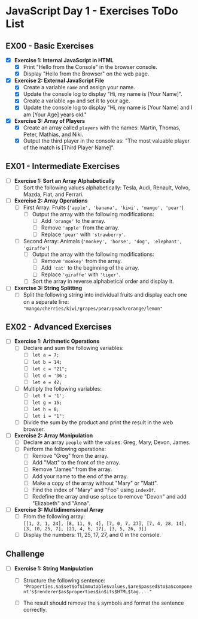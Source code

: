 # JavaScript Day 1 - Exercises ToDo List

<!-- ## Warm-up Questions
- [ ] Discuss the following questions:
  - [ ] Where does JavaScript fit in today's web development world?
  - [ ] In which industries is JavaScript implemented?
  - [ ] What is the main role of JavaScript in Front-End development?
  - [ ] Is JavaScript a programming or scripting language?
  - [ ] Which tags are used to enclose JavaScript code?
  - [ ] How can you include JavaScript code from another source in HTML documents? Where is it placed in the HTML?
  - [ ] How can you create comments in JavaScript? (Single-line and multi-line)
  - [ ] What is the JavaScript string concatenation operator?
  - [ ] What characters are used to define a JavaScript variable name?
  - [ ] What types of data does JavaScript support?
  - [ ] What is the difference between a variable and an array? -->

## EX00 - Basic Exercises
- [x] **Exercise 1: Internal JavaScript in HTML**
  - [x] Print "Hello from the Console" in the browser console.
  - [x] Display "Hello from the Browser" on the web page.

- [x] **Exercise 2: External JavaScript File**
  - [x] Create a variable `name` and assign your name.
  - [x] Update the console log to display "Hi, my name is [Your Name]".
  - [x] Create a variable `age` and set it to your age.
  - [x] Update the console log to display "Hi, my name is [Your Name] and I am [Your Age] years old."

- [x] **Exercise 3: Array of Players**
  - [x] Create an array called `players` with the names: Martin, Thomas, Peter, Mathias, and Niki.
  - [x] Output the third player in the console as: "The most valuable player of the match is [Third Player Name]".

## EX01 - Intermediate Exercises
- [ ] **Exercise 1: Sort an Array Alphabetically**
  - [ ] Sort the following values alphabetically: Tesla, Audi, Renault, Volvo, Mazda, Fiat, and Ferrari.

- [ ] **Exercise 2: Array Operations**
  - [ ] First Array: Fruits (`'apple', 'banana', 'kiwi', 'mango', 'pear'`)
    - [ ] Output the array with the following modifications:
      - [ ] Add `'orange'` to the array.
      - [ ] Remove `'apple'` from the array.
      - [ ] Replace `'pear'` with `'strawberry'`.
  - [ ] Second Array: Animals (`'monkey', 'horse', 'dog', 'elephant', 'giraffe'`)
    - [ ] Output the array with the following modifications:
      - [ ] Remove `'monkey'` from the array.
      - [ ] Add `'cat'` to the beginning of the array.
      - [ ] Replace `'giraffe'` with `'tiger'`.
    - [ ] Sort the array in reverse alphabetical order and display it.

- [ ] **Exercise 3: String Splitting**
  - [ ] Split the following string into individual fruits and display each one on a separate line:
    `"mango/cherries/kiwi/grapes/pear/peach/orange/lemon"`

## EX02 - Advanced Exercises
- [ ] **Exercise 1: Arithmetic Operations**
  - [ ] Declare and sum the following variables:
    - [ ] `let a = 7;`
    - [ ] `let b = 14;`
    - [ ] `let c = "21";`
    - [ ] `let d = '36';`
    - [ ] `let e = 42;`
  - [ ] Multiply the following variables:
    - [ ] `let f = '1';`
    - [ ] `let g = 15;`
    - [ ] `let h = 8;`
    - [ ] `let i = "1";`
  - [ ] Divide the sum by the product and print the result in the web browser.

- [ ] **Exercise 2: Array Manipulation**
  - [ ] Declare an array `people` with the values: Greg, Mary, Devon, James.
  - [ ] Perform the following operations:
    - [ ] Remove "Greg" from the array.
    - [ ] Add "Matt" to the front of the array.
    - [ ] Remove "James" from the array.
    - [ ] Add your name to the end of the array.
    - [ ] Make a copy of the array without "Mary" or "Matt".
    - [ ] Find the index of "Mary" and "Foo" using `indexOf`.
    - [ ] Redefine the array and use `splice` to remove "Devon" and add "Elizabeth" and "Anna".

- [ ] **Exercise 3: Multidimensional Array**
  - [ ] From the following array:  
    `[[1, 2, 1, 24], [8, 11, 9, 4], [7, 0, 7, 27], [7, 4, 28, 14], [3, 10, 25, 7], [21, 4, 6, 17], [3, 5, 26, 3]]`
  - [ ] Display the numbers: 11, 25, 17, 27, and 0 in the console.

## Challenge
- [ ] **Exercise 1: String Manipulation**
  - [ ] Structure the following sentence:
    `"Properties,$a$set$of$immutable$values,$are$passed$to$a$component's$renderer$as$properties$in$its$HTML$tag...."`
  - [ ] The result should remove the `$` symbols and format the sentence correctly.

